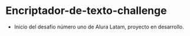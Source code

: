 # Encriptador-de-texto-challenge
- Inicio del desafio número uno de Alura Latam, proyecto en desarrollo.
